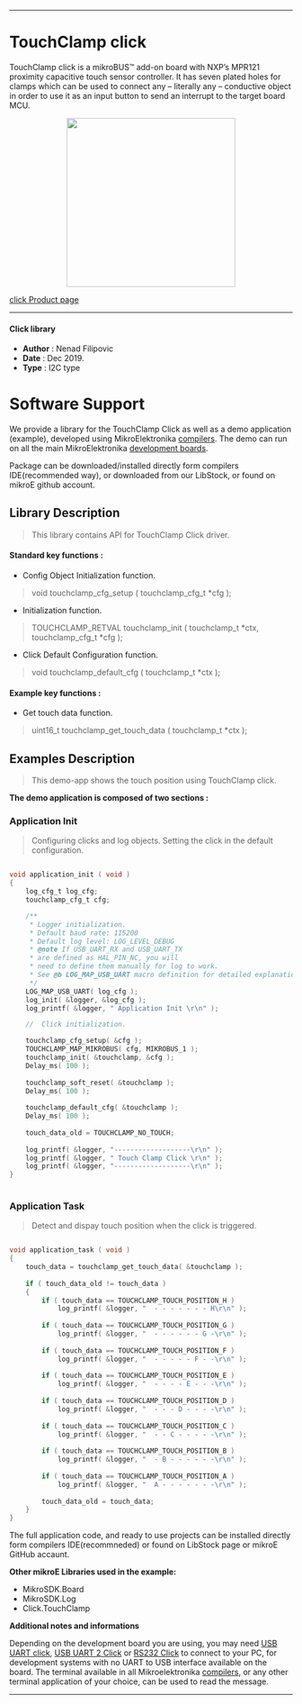 

---
# TouchClamp click

TouchClamp click is a mikroBUS™ add-on board with NXP’s MPR121 proximity capacitive touch sensor controller. It has seven plated holes for clamps which can be used to connect any – literally any – conductive object in order to use it as an input button to send an interrupt to the target board MCU.

<p align="center">
  <img src="https://download.mikroe.com/images/click_for_ide/touchclamp_click.png" height=300px>
</p>


[click Product page](https://www.mikroe.com/touchclamp-click)

---


#### Click library 

- **Author**        : Nenad Filipovic
- **Date**          : Dec 2019.
- **Type**          : I2C type


# Software Support

We provide a library for the TouchClamp Click 
as well as a demo application (example), developed using MikroElektronika 
[compilers](https://shop.mikroe.com/compilers). 
The demo can run on all the main MikroElektronika [development boards](https://shop.mikroe.com/development-boards).

Package can be downloaded/installed directly form compilers IDE(recommended way), or downloaded from our LibStock, or found on mikroE github account. 

## Library Description

> This library contains API for TouchClamp Click driver.

#### Standard key functions :

- Config Object Initialization function.
> void touchclamp_cfg_setup ( touchclamp_cfg_t *cfg ); 
 
- Initialization function.
> TOUCHCLAMP_RETVAL touchclamp_init ( touchclamp_t *ctx, touchclamp_cfg_t *cfg );

- Click Default Configuration function.
> void touchclamp_default_cfg ( touchclamp_t *ctx );


#### Example key functions :

- Get touch data function.
> uint16_t touchclamp_get_touch_data ( touchclamp_t *ctx );

## Examples Description

> 
> This demo-app shows the touch position using TouchClamp click.
> 

**The demo application is composed of two sections :**

### Application Init 

>
> Configuring clicks and log objects.
> Setting the click in the default configuration.
> 

```c

void application_init ( void )
{
    log_cfg_t log_cfg;
    touchclamp_cfg_t cfg;

    /** 
     * Logger initialization.
     * Default baud rate: 115200
     * Default log level: LOG_LEVEL_DEBUG
     * @note If USB_UART_RX and USB_UART_TX 
     * are defined as HAL_PIN_NC, you will 
     * need to define them manually for log to work. 
     * See @b LOG_MAP_USB_UART macro definition for detailed explanation.
     */
    LOG_MAP_USB_UART( log_cfg );
    log_init( &logger, &log_cfg );
    log_printf( &logger, " Application Init \r\n" );

    //  Click initialization.

    touchclamp_cfg_setup( &cfg );
    TOUCHCLAMP_MAP_MIKROBUS( cfg, MIKROBUS_1 );
    touchclamp_init( &touchclamp, &cfg );
    Delay_ms( 100 );
    
    touchclamp_soft_reset( &touchclamp );
    Delay_ms( 100 );
    
    touchclamp_default_cfg( &touchclamp );
    Delay_ms( 100 );
    
    touch_data_old = TOUCHCLAMP_NO_TOUCH;
    
    log_printf( &logger, "-------------------\r\n" );
    log_printf( &logger, " Touch Clamp Click \r\n" );
    log_printf( &logger, "-------------------\r\n" );
}
  
```

### Application Task

>
> Detect and dispay touch position when the click is triggered.
> 

```c

void application_task ( void )
{
    touch_data = touchclamp_get_touch_data( &touchclamp );
    
    if ( touch_data_old != touch_data )
    {
        if ( touch_data == TOUCHCLAMP_TOUCH_POSITION_H )
            log_printf( &logger, "  - - - - - - - H\r\n" );
            
        if ( touch_data == TOUCHCLAMP_TOUCH_POSITION_G )
            log_printf( &logger, "  - - - - - - G -\r\n" );
            
        if ( touch_data == TOUCHCLAMP_TOUCH_POSITION_F )
            log_printf( &logger, "  - - - - - F - -\r\n" );
                                                       
        if ( touch_data == TOUCHCLAMP_TOUCH_POSITION_E )                       
            log_printf( &logger, "  - - - - E - - -\r\n" );
                                                       
        if ( touch_data == TOUCHCLAMP_TOUCH_POSITION_D )                       
            log_printf( &logger, "  - - - D - - - -\r\n" );
                                                       
        if ( touch_data == TOUCHCLAMP_TOUCH_POSITION_C )                       
            log_printf( &logger, "  - - C - - - - -\r\n" );
                                                       
        if ( touch_data == TOUCHCLAMP_TOUCH_POSITION_B )                       
            log_printf( &logger, "  - B - - - - - -\r\n" );
                                                       
        if ( touch_data == TOUCHCLAMP_TOUCH_POSITION_A )                       
            log_printf( &logger, "  A - - - - - - -\r\n" );
      
        touch_data_old = touch_data;
    }
}  

```

The full application code, and ready to use projects can be  installed directly form compilers IDE(recommneded) or found on LibStock page or mikroE GitHub accaunt.

**Other mikroE Libraries used in the example:** 

- MikroSDK.Board
- MikroSDK.Log
- Click.TouchClamp

**Additional notes and informations**

Depending on the development board you are using, you may need 
[USB UART click](https://shop.mikroe.com/usb-uart-click), 
[USB UART 2 Click](https://shop.mikroe.com/usb-uart-2-click) or 
[RS232 Click](https://shop.mikroe.com/rs232-click) to connect to your PC, for 
development systems with no UART to USB interface available on the board. The 
terminal available in all Mikroelektronika 
[compilers](https://shop.mikroe.com/compilers), or any other terminal application 
of your choice, can be used to read the message.



---
